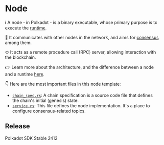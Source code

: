 # Node

ℹ️ A node -  in Polkadot - is a binary executable, whose primary purpose is to execute the [runtime](../runtime/README.md).

🔗 It communicates with other nodes in the network, and aims for
[consensus](https://wiki.polkadot.network/docs/learn-consensus) among them.

⚙️ It acts as a remote procedure call (RPC) server, allowing interaction with the blockchain.

👉 Learn more about the architecture, and the difference between a node and a runtime
[here](https://paritytech.github.io/polkadot-sdk/master/polkadot_sdk_docs/reference_docs/wasm_meta_protocol/index.html).

👇 Here are the most important files in this node template:

- [`chain_spec.rs`](./src/chain_spec.rs): A chain specification is a source code file that defines the chain's
initial (genesis) state.
- [`service.rs`](./src/service.rs): This file defines the node implementation.
It's a place to configure consensus-related topics.


## Release

Polkadot SDK Stable 2412

